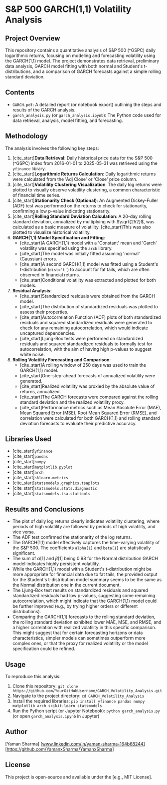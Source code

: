 # S&P 500 GARCH(1,1) Volatility Analysis

## Project Overview

This repository contains a quantitative analysis of S&P 500 (^GSPC) daily logarithmic returns, focusing on modeling and forecasting volatility using the GARCH(1,1) model. The project demonstrates data retrieval, preliminary data analysis, GARCH model fitting with both normal and Student's t-distributions, and a comparison of GARCH forecasts against a simple rolling standard deviation.

## Contents

* `GARCH.pdf`: A detailed report (or notebook export) outlining the steps and results of the GARCH analysis.
* `garch_analysis.py` (or `garch_analysis.ipynb`): The Python code used for data retrieval, analysis, model fitting, and forecasting.

## Methodology

The analysis involves the following key steps:

1.  [cite_start]**Data Retrieval**: Daily historical price data for the S&P 500 (^GSPC) index from 2016-01-01 to 2025-05-31 was retrieved using the `yfinance` library.
2.  [cite_start]**Logarithmic Returns Calculation**: Daily logarithmic returns were calculated from the 'Adj Close' or 'Close' price column.
3.  [cite_start]**Volatility Clustering Visualization**: The daily log returns were plotted to visually observe volatility clustering, a common characteristic of financial time series.
4.  [cite_start]**Stationarity Check (Optional)**: An Augmented Dickey-Fuller (ADF) test was performed on the returns to check for stationarity, confirming a low p-value indicating stationarity.
5.  [cite_start]**Rolling Standard Deviation Calculation**: A 20-day rolling standard deviation, annualized by multiplying with $\sqrt{252}$, was calculated as a basic measure of volatility. [cite_start]This was also plotted to visualize historical volatility.
6.  **GARCH(1,1) Model Specification and Fitting**:
    * [cite_start]A GARCH(1,1) model with a 'Constant' mean and 'Garch' volatility was specified using the `arch` library.
    * [cite_start]The model was initially fitted assuming 'normal' (Gaussian) errors.
    * [cite_start]A second GARCH(1,1) model was fitted using a Student's t-distribution (`dist='t'`) to account for fat tails, which are often observed in financial returns.
    * [cite_start]Conditional volatility was extracted and plotted for both models.
7.  **Residual Analysis**:
    * [cite_start]Standardized residuals were obtained from the GARCH model.
    * [cite_start]The distribution of standardized residuals was plotted to assess their properties.
    * [cite_start]Autocorrelation Function (ACF) plots of both standardized residuals and squared standardized residuals were generated to check for any remaining autocorrelation, which would indicate uncaptured dependencies.
    * [cite_start]Ljung-Box tests were performed on standardized residuals and squared standardized residuals to formally test for autocorrelation, with the aim of having high p-values to suggest white noise.
8.  **Rolling Volatility Forecasting and Comparison**:
    * [cite_start]A rolling window of 250 days was used to train the GARCH(1,1) model.
    * [cite_start]One-step-ahead forecasts of annualized volatility were generated.
    * [cite_start]Realized volatility was proxied by the absolute value of returns, annualized.
    * [cite_start]The GARCH forecasts were compared against the rolling standard deviation and the realized volatility proxy.
    * [cite_start]Performance metrics such as Mean Absolute Error (MAE), Mean Squared Error (MSE), Root Mean Squared Error (RMSE), and correlation were calculated for both GARCH(1,1) and rolling standard deviation forecasts to evaluate their predictive accuracy.

## Libraries Used

* [cite_start]`yfinance` 
* [cite_start]`pandas` 
* [cite_start]`numpy` 
* [cite_start]`matplotlib.pyplot` 
* [cite_start]`arch` 
* [cite_start]`sklearn.metrics` 
* [cite_start]`statsmodels.graphics.tsaplots` 
* [cite_start]`statsmodels.stats.diagnostic` 
* [cite_start]`statsmodels.tsa.stattools` 

## Results and Conclusions

* The plot of daily log returns clearly indicates volatility clustering, where periods of high volatility are followed by periods of high volatility, and vice versa.
* The ADF test confirmed the stationarity of the log returns.
* The GARCH(1,1) model effectively captures the time-varying volatility of the S&P 500. The coefficients `alpha[1]` and `beta[1]` are statistically significant.
* The sum of $\alpha[1]$ and $\beta[1]$ being 0.98 for the Normal distribution GARCH model indicates highly persistent volatility.
* While the GARCH(1,1) model with a Student's t-distribution might be more appropriate for financial data due to fat tails, the provided output for the Student's t-distribution model summary seems to be the same as the Normal distribution one in the current document.
* The Ljung-Box test results on standardized residuals and squared standardized residuals had low p-values, suggesting some remaining autocorrelation, which might indicate that the GARCH(1,1) model could be further improved (e.g., by trying higher orders or different distributions).
* Comparing the GARCH(1,1) forecasts to the rolling standard deviation, the rolling standard deviation exhibited lower MAE, MSE, and RMSE, and a higher correlation with realized volatility in this specific comparison. This might suggest that for certain forecasting horizons or data characteristics, simpler models can sometimes outperform more complex ones, or that the proxy for realized volatility or the model specification could be refined.

## Usage

To reproduce this analysis:

1.  Clone this repository:
    `git clone https://github.com/YourGitHubUsername/GARCH_Volatility_Analysis.git`
2.  Navigate to the project directory:
    `cd GARCH_Volatility_Analysis`
3.  Install the required libraries:
    `pip install yfinance pandas numpy matplotlib arch scikit-learn statsmodels`
4.  Run the Python script (or Jupyter Notebook):
    `python garch_analysis.py` (or open `garch_analysis.ipynb` in Jupyter)

## Author

[Yaman Sharma]
[www.linkedin.com/in/yaman-sharma-164b68244]
[https://github.com/YamanxSharma/YamanxSharma]

## License

This project is open-source and available under the [e.g., MIT License].

